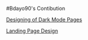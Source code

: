#Bdayo90's Contibution

[Designing of Dark Mode Pages](https://github.com/zuri-training/price_compare_team_23/issues/32)

[Landing Page Design](https://github.com/zuri-training/price_compare_team_23/issues/3)